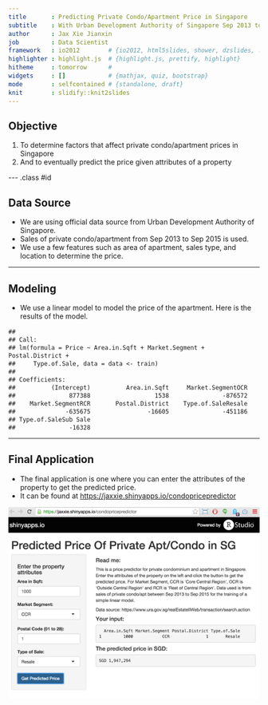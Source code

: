 ```yaml
---
title       : Predicting Private Condo/Apartment Price in Singapore
subtitle    : With Urban Development Authority of Singapore Sep 2013 to Sep 2015 data
author      : Jax Xie Jianxin
job         : Data Scientist
framework   : io2012        # {io2012, html5slides, shower, dzslides, ...}
highlighter : highlight.js  # {highlight.js, prettify, highlight}
hitheme     : tomorrow      # 
widgets     : []            # {mathjax, quiz, bootstrap}
mode        : selfcontained # {standalone, draft}
knit        : slidify::knit2slides
---
```


## Objective

1. To determine factors that affect private condo/apartment prices in Singapore
2. And to eventually predict the price given attributes of a property

--- .class #id

## Data Source

* We are using official data source from Urban Development Authority of Singapore. 
* Sales of private condo/apartment from Sep 2013 to Sep 2015 is used.
* We use a few features such as area of apartment, sales type, and location to determine the price.

---

## Modeling

* We use a linear model to model the price of the apartment. Here is the results of the model.


```
## 
## Call:
## lm(formula = Price ~ Area.in.Sqft + Market.Segment + Postal.District + 
##     Type.of.Sale, data = data <- train)
## 
## Coefficients:
##          (Intercept)          Area.in.Sqft     Market.SegmentOCR  
##               877388                  1538               -876572  
##    Market.SegmentRCR       Postal.District    Type.of.SaleResale  
##              -635675                -16605               -451186  
## Type.of.SaleSub Sale  
##               -16328
```

---

## Final Application

* The final application is one where you can enter the attributes of the property to get the predicted price. 
* It can be found at https://jaxxie.shinyapps.io/condopricepredictor

![width](assets/img/final_app.png)

